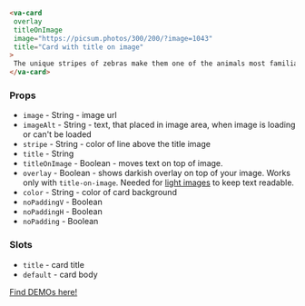 ```html
<va-card
 overlay
 titleOnImage
 image="https://picsum.photos/300/200/?image=1043"
 title="Card with title on image"
>
 The unique stripes of zebras make them one of the animals most familiar to people.
</va-card>
```

### Props
* `image` - String - image url
* `imageAlt` - String - text, that placed in image area, when image is loading or can't be loaded
* `stripe` - String - color of line above the title image
* `title` - String
* `titleOnImage` - Boolean - moves text on top of image.
* `overlay` - Boolean - shows darkish overlay on top of your image. Works only with `title-on-image`. Needed for [light images](https://i.imgur.com/V8mNM98.png) to keep text readable.
* `color` - String - color of card background
* `noPaddingV` - Boolean
* `noPaddingH` - Boolean
* `noPadding` - Boolean

### Slots
* `title` - card title
* `default` - card body 

[Find DEMOs here!](http://vuestic.epicmax.co/#/admin/ui/cards)

